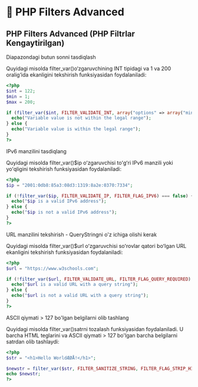# 📔 PHP Filters Advanced

## PHP Filters Advanced (PHP Filtrlar Kengaytirilgan)

Diapazondagi butun sonni tasdiqlash

Quyidagi misolda filter_var()o‘zgaruvchining INT tipidagi va 1 va 200 oralig‘ida ekanligini tekshirish funksiyasidan foydalaniladi:

```php
<?php
$int = 122;
$min = 1;
$max = 200;

if (filter_var($int, FILTER_VALIDATE_INT, array("options" => array("min_range"=>$min, "max_range"=>$max))) === false) {
  echo("Variable value is not within the legal range");
} else {
  echo("Variable value is within the legal range");
}
?>
```

IPv6 manzilini tasdiqlang

Quyidagi misolda filter_var()$ip oʻzgaruvchisi toʻgʻri IPv6 manzili yoki yoʻqligini tekshirish funksiyasidan foydalaniladi:

```php
<?php
$ip = "2001:0db8:85a3:08d3:1319:8a2e:0370:7334";

if (!filter_var($ip, FILTER_VALIDATE_IP, FILTER_FLAG_IPV6) === false) {
  echo("$ip is a valid IPv6 address");
} else {
  echo("$ip is not a valid IPv6 address");
}
?>
```

URL manzilini tekshirish - QueryStringni o'z ichiga olishi kerak

Quyidagi misolda filter_var()$url oʻzgaruvchisi soʻrovlar qatori boʻlgan URL ekanligini tekshirish funksiyasidan foydalaniladi:

```php
<?php
$url = "https://www.w3schools.com";

if (!filter_var($url, FILTER_VALIDATE_URL, FILTER_FLAG_QUERY_REQUIRED) === false) {
  echo("$url is a valid URL with a query string");
} else {
  echo("$url is not a valid URL with a query string");
}
?>
```

ASCII qiymati > 127 bo'lgan belgilarni olib tashlang

Quyidagi misolda filter_var()satrni tozalash funksiyasidan foydalaniladi. U barcha HTML teglarini va ASCII qiymati > 127 bo'lgan barcha belgilarni satrdan olib tashlaydi:

```php
<?php
$str = "<h1>Hello WorldÆØÅ!</h1>";

$newstr = filter_var($str, FILTER_SANITIZE_STRING, FILTER_FLAG_STRIP_HIGH);
echo $newstr;
?>
```
























